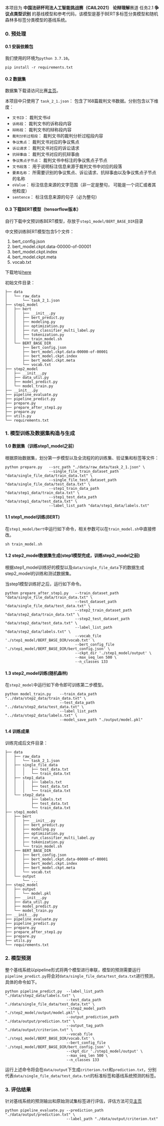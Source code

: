 
本项目为 **中国法研杯司法人工智能挑战赛（CAIL2021） 论辩理解**赛道 任务2.1 **争议点类型识别** 的基线模型和参考代码，该模型是基于BERT多标签分类模型和随机森林多标签分类模型的基线系统。

### 0. 预处理


#### 0.1 安装依赖包

我们使用的环境为`python 3.7.10`。

```
pip install -r requirements.txt
```

#### 0.2 数据集

数据集下载请访问比赛[主页](http://cail.cipsc.org.cn/)。

本项目中只使用了 `task_2_1.json`： 包含了168篇裁判文书数据。分别包含以下维度：

  - `文书ID`： 裁判文书id
  - `诉称段`： 裁判文书的诉称段内容
  - `辩称段`： 裁判文书的辩称段内容
  - `裁判分析过程段`： 裁判文书的裁判分析过程段内容
  - `争议焦点`： 裁判文书对应的争议焦点
  - `诉讼请求`： 裁判文书对应的诉讼请求
  - `抗辩事由`： 裁判文书对应的抗辩事由
  - `争议焦点子节点`： 裁判文书中标注的争议焦点子节点
  - `文书段落`： 用于说明标注信息来源于裁判文书中对应的段落
  - `要素名称`： 所需要识别的争议焦点、诉讼请求、抗辩事由以及争议焦点子节点的名称
  - `oValue`： 标注信息来源的文字范围（非一定是整句， 可能是一个词汇或者其他粒度）
  - `sentence`： 标注信息来源的句子（必为整句）



#### 0.3 下载BERT模型（tensorflow版本）

自行下载中文预训练BERT模型，存放于`step1_model/BERT_BASE_DIR`目录

中文预训练BERT模型包含5个文件：

1. bert_config.json
2. bert_model.ckpt.data-00000-of-00001
3. bert_model.ckpt.index
4. bert_model.ckpt.meta
5. vocab.txt

下载地址[here](https://storage.googleapis.com/bert_models/2018_11_03/chinese_L-12_H-768_A-12.zip)

初始文件目录：

```
├── data
│   └── raw_data
│       └── task_2_1.json
├── step1_model
│   ├── bert
│   │   ├── __init__.py
│   │   ├── bert_predict.py
│   │   ├── modeling.py
│   │   ├── optimization.py
│   │   ├── run_classifier_multi_label.py
│   │   ├── tokenization.py
│   │   └── train_model.sh
│   └── BERT_BASE_DIR
│       ├── bert_config.json
│       ├── bert_model.ckpt.data-00000-of-00001
│       ├── bert_model.ckpt.index
│       ├── bert_model.ckpt.meta
│       └── vocab.txt
├── step2_model
│   ├── __init__.py
│   ├── data_util.py
│   ├── model_predict.py
│   └── model_train.py
├── __init__.py
├── pipeline_evaluate.py
├── pipeline_predict.py
├── prepare.py
├── prepare_after_step1.py
├── prepare.py
├── utils.py
└── requirements.txt
```



### 1. 模型训练及数据集构造与生成

#### 1.0 数据集（训练step1_model之前）

根据原始数据集，划分第一步模型以及全流程的的训练集、验证集和标签等文件：

```
python prepare.py   --src_path "./data/raw_data/task_2_1.json" \
                    --single_file_train_dataset_path "data/single_file_data/train_data.txt" \
                    --single_file_test_dataset_path "data/single_file_data/test_data.txt" \
                    --step1_train_data_path "data/step1_data/train_data.txt" \
                    --step1_test_data_path "data/step1_data/test_data.txt" \
                    --label_list_path "data/step1_data/labels.txt"
```

#### 1.1 step1_model训练(BERT)

在`step1_model/bert`中运行如下命令，相关参数可以在`train_model.sh`中直接修改。

```
sh train_model.sh
```
#### 1.2 step2_model数据集生成(step1模型完成，训练step2_model之前)

根据step1_model训练好的模型以及`data/single_file_data`下的数据生成step2_model的训练和测试数据集。

当step1模型训练好之后，运行如下命令。

```
python prepare_after_step1.py   --train_dataset_path "data/single_file_data/train_data.txt" \
                                --test_dataset_path "data/single_file_data/test_data.txt" \
                                --step2_train_dataset_path "data/step2_data/train_data.txt" \
                                --step2_test_dataset_path "data/step2_data/test_data.txt" \
                                --label_list_path "data/step2_data/labels.txt" \
                                --vocab_file './step1_model/BERT_BASE_DIR/vocab.txt' \
                                --bert_config_file './step1_model/BERT_BASE_DIR/bert_config.json' \
                                --ckpt_dir './step1_model/output' \
                                --max_seq_len 500 \
                                --n_classes 133
```

#### 1.3 step2_model训练(随机森林)

在`step2_model`中运行如下命令即可训练第二步模型。

```
python model_train.py    --train_data_path "../data/step2_data/train_data.txt" \
                         --test_data_path "../data/step2_data/test_data.txt" \
                         --label_list_path "../data/step2_data/labels.txt" \
                         --model_save_path "./output/model.pkl"

```


#### 1.4 训练成果

训练完成后文件目录：



```
├── data
│   ├── raw_data
│   │   └── task_2_1.json
│   ├── single_file_data
│   │   │   ├── test_data.txt
│   │   │   └── train_data.txt
│   ├── step1_data
│   │   │   ├── labels.txt
│   │   │   ├── test_data.txt
│   │   │   └── train_data.txt
│   └── step2_data
│           ├── labels.txt
│           ├── test_data.txt
│           └── train_data.txt
├── step1_model
│   ├── bert
│   │   ├── __init__.py
│   │   ├── bert_predict.py
│   │   ├── modeling.py
│   │   ├── optimization.py
│   │   ├── run_classifier_multi_label.py
│   │   ├── tokenization.py
│   │   └── train_model.sh
│   ├── BERT_BASE_DIR
│   │   ├── bert_config.json
│   │   ├── bert_model.ckpt.data-00000-of-00001
│   │   ├── bert_model.ckpt.index
│   │   ├── bert_model.ckpt.meta
│   │   └── vocab.txt
│   └── output
│       └── ...
├── step2_model
│   ├── output
│   │   └── model.pkl
│   ├── __init__.py
│   ├── data_util.py
│   ├── model_predict.py
│   └── model_train.py
├── __init__.py
├── pipeline_evaluate.py
├── pipeline_predict.py
├── prepare.py
├── prepare_after_step1.py
├── prepare.py
├── utils.py
└── requirements.txt
```

### 2. 模型预测

整个基线系统以pipeline形式将两个模型进行串联，模型的预测需要运行`pipeline_predict.py`将会对`data/single_file_data/test_data.txt`进行预测， 具体的命令如下。

```
python pipeline_predict.py  --label_list_path "./data/step2_data/labels.txt" \
                            --test_data_path "./data/single_file_data/test_data.txt" \
                            --step2_model_path "./step2_model/output/model.pkl" \
                            --output_prediction_path "./data/output/prediction.txt" \
                            --output_tag_path "./data/output/criterion.txt" \
                            --vocab_file './step1_model/BERT_BASE_DIR/vocab.txt' \
                            --bert_config_file './step1_model/BERT_BASE_DIR/bert_config.json' \
                            --ckpt_dir './step1_model/output' \
                            --max_seq_len 500 \
                            --n_classes 133
```

运行上述命令将会在`data/output`下生成`criterion.txt`和`prediction.txt`，分别代表`data/single_file_data/test_data.txt`的标准标签和基线系统预测的标签。



### 3. 评估结果

针对基线系统的预测输出和原始测试集标签进行评估，评估方法可见[主页](http://cail.cipsc.org.cn/task6.html?raceID=4)

```
python pipeline_evaluate.py --prediction_path "./data/output/prediction.txt" \
                            --label_path "./data/output/criterion.txt"
```

